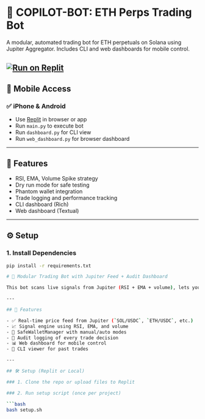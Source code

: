 # 🚀 COPILOT-BOT: ETH Perps Trading Bot

A modular, automated trading bot for ETH perpetuals on Solana using Jupiter Aggregator. Includes CLI and web dashboards for mobile control.

[![Run on Replit](https://replit.com/badge/github/KIILLSTAR/COPILOT-BOT)](https://replit.com/github/KIILLSTAR/COPILOT-BOT)
---

## 📱 Mobile Access

### ✅ iPhone & Android
- Use [Replit](https://replit.com) in browser or app
- Run `main.py` to execute bot
- Run `dashboard.py` for CLI view
- Run `web_dashboard.py` for browser dashboard

---

## 🧠 Features

- RSI, EMA, Volume Spike strategy
- Dry run mode for safe testing
- Phantom wallet integration
- Trade logging and performance tracking
- CLI dashboard (Rich)
- Web dashboard (Textual)

---

## ⚙️ Setup

### 1. Install Dependencies
```bash
pip install -r requirements.txt

# 🔁 Modular Trading Bot with Jupiter Feed + Audit Dashboard

This bot scans live signals from Jupiter (RSI + EMA + volume), lets you confirm trades manually or automatically, and logs every decision for full auditability. Built for mobile-friendly control via Flask dashboard.

---

## 🚀 Features

- ✅ Real-time price feed from Jupiter (`SOL/USDC`, `ETH/USDC`, etc.)
- 📈 Signal engine using RSI, EMA, and volume
- 🔐 SafeWalletManager with manual/auto modes
- 🧾 Audit logging of every trade decision
- 📊 Web dashboard for mobile control
- 🧭 CLI viewer for past trades

---

## 🛠️ Setup (Replit or Local)

### 1. Clone the repo or upload files to Replit

### 2. Run setup script (once per project)

```bash
bash setup.sh
